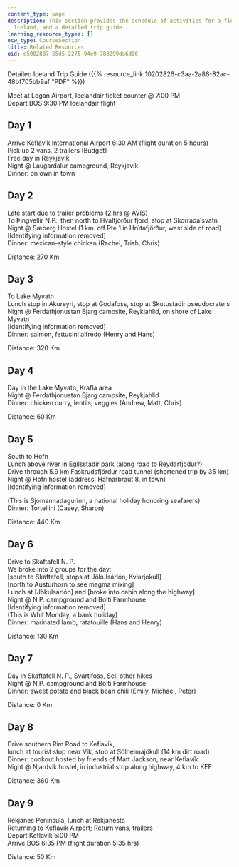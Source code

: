```yaml
---
content_type: page
description: This section provides the schedule of activities for a field trip to
  Iceland, and a detailed trip guide.
learning_resource_types: []
ocw_type: CourseSection
title: Related Resources
uid: e5082887-55d5-2275-94e9-788299da6d06
---
```


Detailed Iceland Trip Guide ({{% resource_link 10202826-c3aa-2a86-82ac-48bf705bb9af "PDF" %}})

Meet at Logan Airport, Icelandair ticket counter @ 7:00 PM  
Depart BOS 9:30 PM Icelandair flight

Day 1
-----

Arrive Keflavík International Airport 6:30 AM (flight duration 5 hours)  
Pick up 2 vans, 2 trailers (Budget)  
Free day in Reykjavík  
Night @ Laugardalur campground, Reykjavík  
Dinner: on own in town

Day 2
-----

Late start due to trailer problems (2 hrs @ AVIS)  
To Þingvellir N.P., then north to Hvalfjörður fjord, stop at Skorradalsvatn  
Night @ Sæberg Hostel (1 km. off Rte 1 in Hrútafjörður, west side of road)  
\[Identifying information removed\]  
Dinner: mexican-style chicken (Rachel, Trish, Chris)

Distance: 270 Km

Day 3
-----

To Lake Myvatn  
Lunch stop in Akureyri, stop at Godafoss, stop at Skutustadir pseudocraters  
Night @ Ferdathjonustan Bjarg campsite, Reykjahlid, on shore of Lake Myvatn  
\[Identifying information removed\]  
Dinner: salmon, fettucini alfredo (Henry and Hans)

Distance: 320 Km

Day 4
-----

Day in the Lake Myvatn, Krafla area  
Night @ Ferdathjonustan Bjarg campsite, Reykjahlid  
Dinner: chicken curry, lentils, veggies (Andrew, Matt, Chris)

Distance: 60 Km

Day 5
-----

South to Hofn  
Lunch above river in Egilsstadir park (along road to Reydarfjodur?)  
Drive through 5.9 km Faskrudsfjördur road tunnel (shortened trip by 35 km)  
Night @ Hofn hostel (address: Hafnarbraut 8, in town)  
\[Identifying information removed\]

(This is Sjómannadagurinn, a national holiday honoring seafarers)  
Dinner: Tortellini (Casey, Sharon)  
  
Distance: 440 Km

Day 6
-----

Drive to Skaftafell N. P.  
We broke into 2 groups for the day:  
\[south to Skaftafell, stops at Jökulsárlón, Kviarjokull\]  
\[north to Austurhorn to see magma mixing\]  
Lunch at \[Jökulsárlón\] and \[broke into cabin along the highway\]  
Night @ N.P. campground and Bolti Farmhouse  
\[Identifying information removed\]  
(This is Whit Monday, a bank holiday)  
Dinner: marinated lamb, ratatouille (Hans and Henry)

Distance: 130 Km

Day 7
-----

Day in Skaftafell N. P., Svartifoss, Sel, other hikes  
Night @ N.P. campground and Bolti Farmhouse  
Dinner: sweet potato and black bean chili (Emily, Michael, Peter)

Distance: 0 Km

Day 8
-----

Drive southern Rim Road to Keflavík,  
lunch at tourist stop near Vik, stop at Sólheimajökull (14 km dirt road)  
Dinner: cookout hosted by friends of Matt Jackson, near Keflavík  
Night @ Njardvik hostel, in industrial strip along highway, 4 km to KEF

Distance: 360 Km

Day 9
-----

Rekjanes Peninsula, lunch at Rekjanesta  
Returning to Keflavík Airport; Return vans, trailers  
Depart Keflavík 5:00 PM  
Arrive BOS 6:35 PM (flight duration 5:35 hrs)

Distance: 50 Km